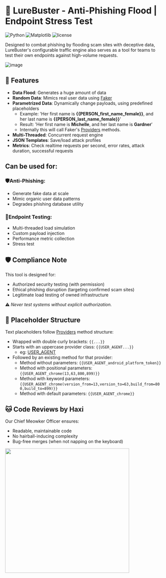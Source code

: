 # 🚨 LureBuster - Anti-Phishing Flood | Endpoint Stress Test
![Python](https://img.shields.io/badge/python-3.12.7-blue.svg) ![Matplotlib](https://img.shields.io/badge/matplotlib-3.10.3-red.svg)  ![license](https://img.shields.io/badge/license-apache%202.0-yellow.svg)  

Designed to combat phishing by flooding scam sites with deceptive data, LureBuster's configurable traffic engine also serves as a tool for teams to test their own endpoints against high-volume requests.

![image](https://github.com/user-attachments/assets/a733b5d9-ef4a-4553-aeb2-aac5d2a14103)

## 🎯 Features  
- **Data Flood**: Generates a huge amount of data
- **Random Data**: Mimics real user data using [Faker](https://github.com/joke2k/faker)
- **Parametrized Data**: Dynamically change payloads, using predefined placeholders
  - Example: 'Her first name is **{{PERSON_first_name_female}}**, and her last name is **{{PERSON_last_name_female}}**'
  - Result: 'Her first name is **Michelle**, and her last name is **Gardner**'
  - Internally this will call Faker's [Providers](https://faker.readthedocs.io/en/stable/providers.html) methods.
- **Multi-Threaded**: Concurrent request engine
- **JSON Templates**: Save/load attack profiles
- **Metrics**: Check realtime requests per second, error rates, attack duration, successful requests

## Can be used for:
### 🛡️**Anti-Phishing**:  
  - Generate fake data at scale
  - Mimic organic user data patterns
  - Degrades phishing database utility

### 🧪**Endpoint Testing**:  
  - Multi-threaded load simulation  
  - Custom payload injection  
  - Performance metric collection
  - Stress test 

## 🛡️ Compliance Note
This tool is designed for:
- Authorized security testing (with permission)
- Ethical phishing disruption (targeting confirmed scam sites)
- Legitimate load testing of owned infrastructure
  
⚠️ *Never test systems without explicit authorization.*

## 📐 Placeholder Structure
Text placeholders follow [Providers](https://faker.readthedocs.io/en/stable/providers.html) method structure:
- Wrapped with double curly brackets: `{{...}}`
- Starts with an uppercase provider class: `{{USER_AGENT...}}`
  - eg: [USER_AGENT](https://faker.readthedocs.io/en/stable/providers/faker.providers.user_agent.html)
- Followed by an existing method for that provider:
  - Method without parameters: `{{USER_AGENT_android_platform_token}}`
  - Method with positional parameters: `{{USER_AGENT_chrome(13,63,800,899)}}`
  - Method with keyword parameters: `{{USER_AGENT_chrome(version_from=13,version_to=63,build_from=800,build_to=899)}}`
  - Method with default parameters: `{{USER_AGENT_chrome}}`

## 🐱 Code Reviews by Haxi  
Our Chief Meowker Officer ensures:  
- Readable, maintainable code  
- No hairball-inducing complexity  
- Bug-free merges (when not napping on the keyboard)  

<img src="https://github.com/user-attachments/assets/f982ff07-b030-4e07-be9d-cc3eb8509f59" width="400">

